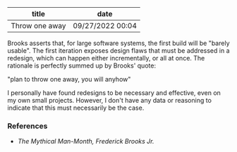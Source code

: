 | title | date |
|---|---|
| Throw one away | 09/27/2022 00:04 |

Brooks asserts that, for large software systems, the first build will be 
"barely usable". The first iteration exposes design flaws that must be addressed
in a redesign, which can happen either incrementally, or all at once. The 
rationale is perfectly summed up by Brooks' quote: 

"plan to throw one away, you will anyhow"

I personally have found redesigns to be necessary and effective, even on my own
small projects. However, I don't have any data or reasoning to indicate that 
this must necessarily be the case.

### References
- _The Mythical Man-Month, Frederick Brooks Jr._
